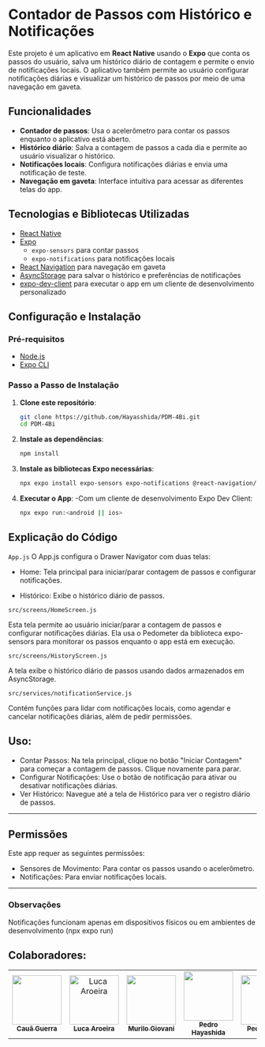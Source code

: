 # Contador de Passos com Histórico e Notificações

Este projeto é um aplicativo em **React Native** usando o **Expo** que conta os passos do usuário, salva um histórico diário de contagem e permite o envio de notificações locais. O aplicativo também permite ao usuário configurar notificações diárias e visualizar um histórico de passos por meio de uma navegação em gaveta.

## Funcionalidades

- **Contador de passos**: Usa o acelerômetro para contar os passos enquanto o aplicativo está aberto.
- **Histórico diário**: Salva a contagem de passos a cada dia e permite ao usuário visualizar o histórico.
- **Notificações locais**: Configura notificações diárias e envia uma notificação de teste.
- **Navegação em gaveta**: Interface intuitiva para acessar as diferentes telas do app.

## Tecnologias e Bibliotecas Utilizadas

- [React Native](https://reactnative.dev/)
- [Expo](https://expo.dev/)
  - `expo-sensors` para contar passos
  - `expo-notifications` para notificações locais
- [React Navigation](https://reactnavigation.org/) para navegação em gaveta
- [AsyncStorage](https://react-native-async-storage.github.io/async-storage/) para salvar o histórico e preferências de notificações
- [expo-dev-client](https://docs.expo.dev/development/introduction/) para executar o app em um cliente de desenvolvimento personalizado

## Configuração e Instalação

### Pré-requisitos

- [Node.js](https://nodejs.org/)
- [Expo CLI](https://docs.expo.dev/get-started/installation/) 

### Passo a Passo de Instalação

1. **Clone este repositório**:
   ```bash
   git clone https://github.com/Hayasshida/PDM-4Bi.git
   cd PDM-4Bi
   ```

2. **Instale as dependências**:
   ```bash
   npm install
   ```

3. **Instale as bibliotecas Expo necessárias**:
   ```bash
   npx expo install expo-sensors expo-notifications @react-navigation/drawer @react-navigation/native async-storage
   ```

4. **Executar o App**:
   -Com um cliente de desenvolvimento Expo Dev Client:
     ```bash
     npx expo run:<android || ios>
     ```

## Explicação do Código
`App.js`
O App.js configura o Drawer Navigator com duas telas:

- Home: Tela principal para iniciar/parar contagem de passos e configurar notificações.
  
- Histórico: Exibe o histórico diário de passos.

`src/screens/HomeScreen.js`

Esta tela permite ao usuário iniciar/parar a contagem de passos e configurar notificações diárias. Ela usa o Pedometer da biblioteca expo-sensors para monitorar os passos enquanto o app está em execução.

`src/screens/HistoryScreen.js`

A tela exibe o histórico diário de passos usando dados armazenados em AsyncStorage.

`src/services/notificationService.js`

Contém funções para lidar com notificações locais, como agendar e cancelar notificações diárias, além de pedir permissões.


## Uso: 
- Contar Passos: Na tela principal, clique no botão "Iniciar Contagem" para começar a contagem de passos. Clique novamente para parar.
- Configurar Notificações: Use o botão de notificação para ativar ou desativar notificações diárias.
- Ver Histórico: Navegue até a tela de Histórico para ver o registro diário de passos.

---

## Permissões
Este app requer as seguintes permissões:

- Sensores de Movimento: Para contar os passos usando o acelerômetro.
- Notificações: Para enviar notificações locais.

---

### Observações
Notificações funcionam apenas em dispositivos físicos ou em ambientes de desenvolvimento (npx expo run)

## Colaboradores:
<table>
    <tr>
        <td align="center">
            <a href="https://www.github.com/caua-guerra">
                <img
                    src="https://avatars.githubusercontent.com/caua-guerra"
                    width="100px;"
                />
                <br />
                <sub>
                    <b> Cauã Guerra </b>
                </sub>
            </a>
        </td>
        <td align="center">
            <a href="https://github.com/lucaaroeiracrv">
                <img
                    src="https://avatars.githubusercontent.com/lucaaroeiracrv"
                    width="100px;"
                    alt="Luca Aroeira"
                />
                <br />
                <sub>
                    <b> Luca Aroeira </b>
                </sub>
            </a>
        </td>
        <td align="center">
            <a href="https://github.com/mumuka3632">
                <img
                    src="https://avatars.githubusercontent.com/mumuka3632"
                    width="100px;"
                />
                <br />
                <sub>
                    <b> Murilo Giovani </b>
                </sub>
            </a>
        </td>
        <td align="center">
            <a href="https://github.com/hayasshida">
                <img
                    src="https://avatars.githubusercontent.com/hayasshida"
                    width="100px;"
                />
                <br />
                <sub>
                    <b> Pedro Hayashida </b>
                </sub>
            </a>
        </td>
        <td align="center">
            <a href="https://github.com/kohnn">
                <img
                    src="https://avatars.githubusercontent.com/kohnn"
                    width="100px;"
                />
                <br />
                <sub>
                    <b> Pedro Kohn </b>
                </sub>
            </a>
        </td>
        <td align="center">
            <a href="https://github.com/mockjk">
                <img
                    src="https://avatars.githubusercontent.com/mockjk"
                    width="100px;"
                />
                <br />
                <sub>
                    <b> Richard Vinicius </b>
                </sub>
            </a>
        </td>
      <td align="center">
            <a href="https://github.com/EnCglds">
                <img
                    src="https://avatars.githubusercontent.com/EnCglds"
                    width="100px;"
                />
                <br />
                <sub>
                    <b> Enzo Corbanezi</b>
                </sub>
            </a>
        </td>
    </tr>
